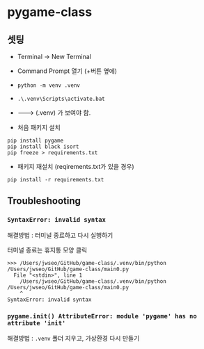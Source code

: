 # pygame-class

## 셋팅

- Terminal -> New Terminal
- Command Prompt 열기 (+버튼 옆에)
- `python -m venv .venv`
- `.\.venv\Scripts\activate.bat`
- ---> (.venv) 가 보여야 함.

- 처음 패키지 설치
```shell
pip install pygame
pip install black isort 
pip freeze > requirements.txt
```

- 패키지 재설치 (reqirements.txt가 있을 경우)
```shell
pip install -r requirements.txt
```

## Troubleshooting

### `SyntaxError: invalid syntax`

해결방법 : 터미널 종료하고 다시 실행하기

터미널 종료는 휴지통 모양 클릭

```shell
>>> /Users/jwseo/GitHub/game-class/.venv/bin/python /Users/jwseo/GitHub/game-class/main0.py
  File "<stdin>", line 1
    /Users/jwseo/GitHub/game-class/.venv/bin/python /Users/jwseo/GitHub/game-class/main0.py
    ^
SyntaxError: invalid syntax
```

### `pygame.init() AttributeError: module 'pygame' has no attribute 'init'`

해결방법 : `.venv` 폴더 지우고, 가상환경 다시 만들기

